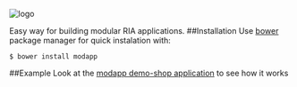 ![logo](https://raw.github.com/holiber/modapp/master/logo.png)

Easy way for building modular RIA applications.
##Installation
Use [bower](http://bower.io/) package manager for quick instalation with:

    $ bower install modapp

##Example
Look at the [modapp demo-shop application](https://github.com/holiber/modapp-demo-shop) to see how it works

